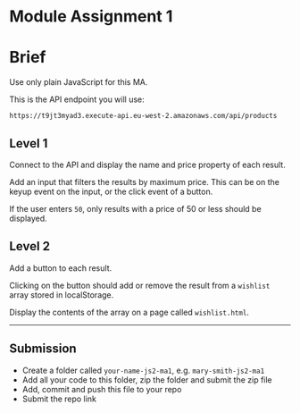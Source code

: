 # Module Assignment 1

# Brief

Use only plain JavaScript for this MA.

This is the API endpoint you will use:

```
https://t9jt3myad3.execute-api.eu-west-2.amazonaws.com/api/products
```

## Level 1

Connect to the API and display the name and price property of each result.

Add an input that filters the results by maximum price. This can be on the keyup event on the input, or the click event of a button.

If the user enters `50`, only results with a price of 50 or less should be displayed.

## Level 2

Add a button to each result.

Clicking on the button should add or remove the result from a `wishlist` array stored in localStorage.

Display the contents of the array on a page called `wishlist.html`.

---

## Submission

-   Create a folder called `your-name-js2-ma1`, e.g. `mary-smith-js2-ma1`
-   Add all your code to this folder, zip the folder and submit the zip file
-   Add, commit and push this file to your repo
-   Submit the repo link
